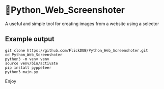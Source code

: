 # 🐍Python_Web_Screenshoter
 A useful and simple tool for creating images from a website using a selector

## Example output

```
git clone https://github.com/FlickDUB/Python_Web_Screenshoter.git
cd Python_Web_Screenshoter
python3 -m venv venv
source venv/bin/activate
pip install pyppeteer
python3 main.py
```
Enjoy
